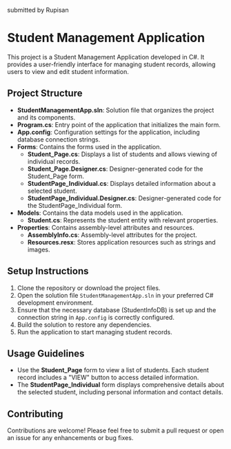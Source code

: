 submitted by Rupisan
# Student Management Application

This project is a Student Management Application developed in C#. It provides a user-friendly interface for managing student records, allowing users to view and edit student information.

## Project Structure

- **StudentManagementApp.sln**: Solution file that organizes the project and its components.
- **Program.cs**: Entry point of the application that initializes the main form.
- **App.config**: Configuration settings for the application, including database connection strings.
- **Forms**: Contains the forms used in the application.
  - **Student_Page.cs**: Displays a list of students and allows viewing of individual records.
  - **Student_Page.Designer.cs**: Designer-generated code for the Student_Page form.
  - **StudentPage_Individual.cs**: Displays detailed information about a selected student.
  - **StudentPage_Individual.Designer.cs**: Designer-generated code for the StudentPage_Individual form.
- **Models**: Contains the data models used in the application.
  - **Student.cs**: Represents the student entity with relevant properties.
- **Properties**: Contains assembly-level attributes and resources.
  - **AssemblyInfo.cs**: Assembly-level attributes for the project.
  - **Resources.resx**: Stores application resources such as strings and images.

## Setup Instructions

1. Clone the repository or download the project files.
2. Open the solution file `StudentManagementApp.sln` in your preferred C# development environment.
3. Ensure that the necessary database (StudentInfoDB) is set up and the connection string in `App.config` is correctly configured.
4. Build the solution to restore any dependencies.
5. Run the application to start managing student records.

## Usage Guidelines

- Use the **Student_Page** form to view a list of students. Each student record includes a "VIEW" button to access detailed information.
- The **StudentPage_Individual** form displays comprehensive details about the selected student, including personal information and contact details.

## Contributing

Contributions are welcome! Please feel free to submit a pull request or open an issue for any enhancements or bug fixes.
